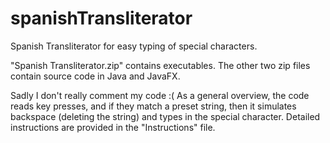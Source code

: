 # spanishTransliterator
Spanish Transliterator for easy typing of special characters.

"Spanish Transliterator.zip" contains executables.
The other two zip files contain source code in Java and JavaFX. 

Sadly I don't really comment my code :(
As a general overview, the code reads key presses, and if they match a preset string, then it simulates backspace (deleting the string) and types in the special character.
Detailed instructions are provided in the "Instructions" file.

